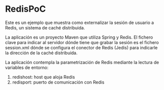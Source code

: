 # RedisPoC

Este es un ejemplo que muestra como externalizar la sesión de usuario a Redis, un sistema de caché
distribuida.

La aplicación es un proyecto Maven que utiliza Spring y Redis. El fichero clave para indicar al servidor
dónde tiene que grabar la sesión es el fichero session.xml dónde se configura el conector de Redis (Jedis)
para indicarle la dirección de la caché distribuida.

La aplicación contempla la parametrización de Redis mediante la lectura de variables de entorno:

1. redishost: host que aloja Redis
2. redisport: puerto de comunicación con Redis
